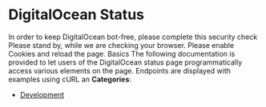 # DigitalOcean Status


In order to keep DigitalOcean bot-free, please complete this security check Please stand by, while we are checking your browser. Please enable Cookies and reload the page. Basics The following documentation is provided to let users of the DigitalOcean status page programmatically access various elements on the page. Endpoints are displayed with examples using cURL an
**Categories**:

- [Development](https://github/awesome-apis/awesome-apis#development)



